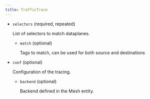 ```yaml
---
title: TrafficTrace
---
```


- `selectors` (required, repeated)

    List of selectors to match dataplanes.    
    
    - `match` (optional)
    
        Tags to match, can be used for both source and destinations

- `conf` (optional)

    Configuration of the tracing.    
    
    - `backend` (optional)
    
        Backend defined in the Mesh entity.

